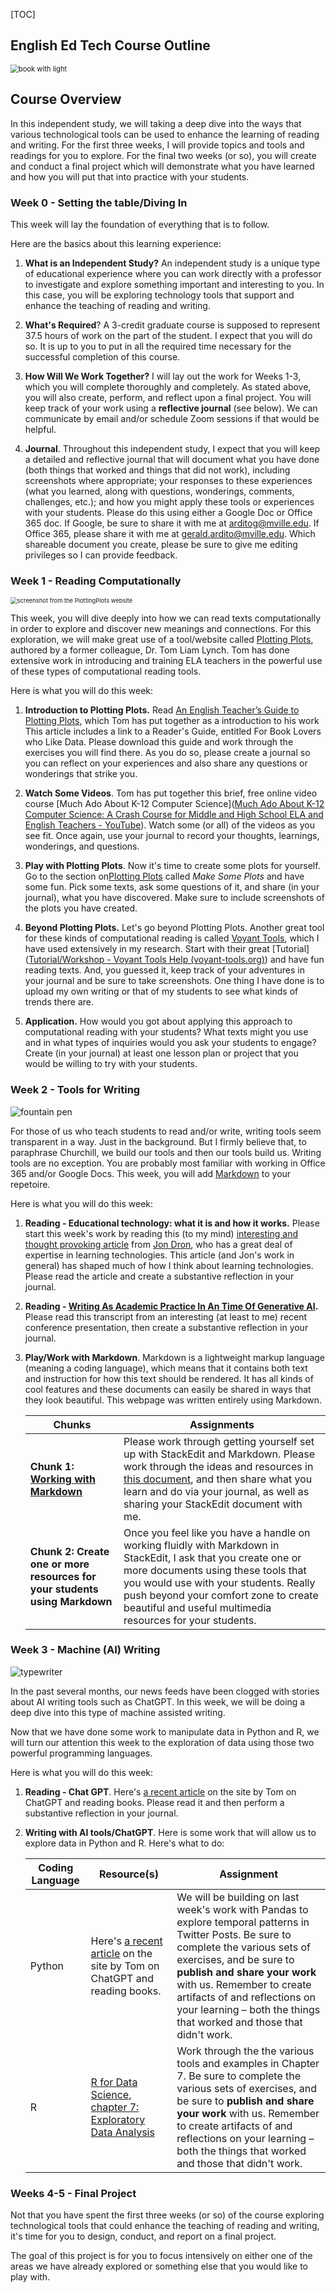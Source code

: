 [TOC]

## English Ed Tech Course Outline
<img src="https://images.unsplash.com/photo-1508666709797-f0bb3d96324d?ixlib=rb-4.0.3&ixid=M3wxMjA3fDB8MHxwaG90by1wYWdlfHx8fGVufDB8fHx8fA%3D%3D&auto=format&fit=crop&w=1161&q=80" alt="book with light" style="zoom: 80%;" />

## Course Overview

In this independent study, we will taking a deep dive into the ways that various technological tools can be used to enhance the learning of reading and writing. For the first three weeks, I will provide topics and tools  and readings for you to explore. For the final two weeks (or so), you will create and conduct a final project which will demonstrate what you have learned and how you will put that into practice with your students.

### Week 0 - Setting the table/Diving In

This week will lay the foundation of everything that is to follow.

Here are the basics about this learning experience:

1. **What is an Independent Study?** An independent study is a unique type of educational experience where you can work directly with a professor to investigate and explore something important and interesting to you. In this case, you will be exploring technology tools that support and enhance the teaching of reading and writing.

2. **What's Required**? A 3-credit graduate course is supposed to represent 37.5 hours of work on the part of the student. I expect that you will do so. It is up to you to put in all the required time necessary for the successful completion of this course.

3. **How Will We Work Together?** I will lay out the work for Weeks 1-3, which you will complete thoroughly and completely. As stated above, you will also create, perform, and reflect upon a final project. You will keep track of your work using a **reflective journal** (see below). We can communicate by email and/or schedule Zoom sessions if that would be helpful.

4. **Journal**. Throughout this independent study, I expect that you will keep a detailed and reflective journal that will document what you have done (both things that worked and things that did not work), including screenshots where appropriate; your responses to these experiences (what you learned, along with questions, wonderings, comments, challenges, etc.); and how you might apply these tools or experiences with your students. Please do this using either a Google Doc  or Office 365 doc. If Google, be sure to share it with me at arditog@mville.edu. If Office 365, please share it with me at gerald.ardito@mville.edu. Which shareable document you create, please be sure to give me editing privileges so I can provide feedback.

### Week 1 - Reading Computationally

<img src="https://i0.wp.com/plottingplots.com/wp-content/uploads/2021/04/love-death-rj.png?resize=1024%2C833&ssl=1" alt="screenshot from the PlottingPlots website" style="zoom:67%;" />

This week, you will dive deeply into how we can read texts computationally in order to explore and discover new meanings and connections. For this exploration, we will make great use of a tool/website called [Plotting Plots](https://plottingplots.com), authored by a former colleague, Dr. Tom Liam Lynch. Tom has done extensive work in introducing and training ELA teachers in the powerful use of these types of computational reading tools. 

Here is what you will do this week:

1. **Introduction to Plotting Plots.** Read [An English Teacher’s Guide to Plotting Plots](https://plottingplots.com/an-english-teachers-guide-to-plotting-plots/), which Tom has put together as a introduction to his work This article includes a link to a Reader's Guide, entitled For Book Lovers who Like Data. Please download this guide and work through the exercises you will find there. As you do so, please create a journal so you can reflect on your experiences and also share any questions or wonderings that strike you. 

2. **Watch Some Videos**. Tom has put together this brief, free online video course [Much Ado About K-12 Computer Science]([Much Ado About K-12 Computer Science: A Crash Course for Middle and High School ELA and English Teachers - YouTube](https://www.youtube.com/playlist?list=PL_YqVfTEvsGJ8j-5pJiKVPN7bGjMfDvnL)). Watch some (or all) of the videos as you see fit. Once again, use your journal to record your thoughts, learnings, wonderings, and questions.

3. **Play with Plotting Plots**. Now it's time to create some plots for yourself. Go to the section on[Plotting Plots](https://plottingplots.com) called *Make Some Plots* and have some fun. Pick some texts, ask some questions of it, and share (in your journal), what you have discovered. Make sure to include screenshots of the plots you have created.

4. **Beyond Plotting Plots.** Let's go beyond Plotting Plots. Another great tool for these kinds of computational reading is called [Voyant Tools](https://voyant-tools.org/), which I have used extensively in my research. Start with their great [Tutorial]([Tutorial/Workshop - Voyant Tools Help (voyant-tools.org)](http://docs.voyant-tools.org/docs/#!/guide/tutorial-section-topics)) and have fun reading texts. And, you guessed it, keep track of your adventures in your journal and be sure to take screenshots. One thing I have done is to upload my own writing or that of my students to see what kinds of trends there are.

5. **Application.** How would you got about applying this approach to computational reading with your students? What texts might you use and in what types of inquiries would you ask your students to engage? Create (in your journal) at least one lesson plan or project that you would be willing to try with your students.

### Week 2 - Tools for Writing

![fountain pen](https://images.unsplash.com/photo-1455390582262-044cdead277a?ixlib=rb-4.0.3&ixid=M3wxMjA3fDB8MHxwaG90by1wYWdlfHx8fGVufDB8fHx8fA%3D%3D&auto=format&fit=crop&w=1073&q=80)

For those of us who teach students to read and/or write, writing tools seem transparent in a way. Just in the background. But I firmly believe that, to paraphrase Churchill, we build our tools and then our tools build us. Writing tools are no exception. You are probably most familiar with working in Office 365 and/or Google Docs. This week, you will add [Markdown](https://en.wikipedia.org/wiki/Markdown) to your repetoire.



Here is what you will do this week:

1. **Reading - Educational technology: what it is and how it works.** Please start this week's work by reading this (to my mind) [interesting and thought provoking article](https://drive.google.com/file/d/1QbwQrYAnRyQfKTGdrTLoa8xrsELqwXy5/view?usp=drive_link) from [Jon Dron](https://jondron.ca), who has a great deal of expertise in learning technologies. This article (and Jon's work in general) has shaped much of how I think about learning technologies. Please read the article and create a substantive reflection in your journal.

2. **Reading - [Writing As Academic Practice In An Time Of Generative AI](https://helenbeetham.substack.com/p/writing-as-academic-practice-in-an).** Please read this transcript from an interesting (at least to me) recent conference presentation, then create a substantive reflection in your journal.

3. **Play/Work with Markdown**. Markdown is a lightweight markup language (meaning a coding language), which means that it contains both text and instruction for how this text should be rendered. It has all kinds of cool features and these documents can easily be shared in ways that they look beautiful. This webpage was written entirely using Markdown.

   | Chunks                                                       | Assignments                                                  |
   | ------------------------------------------------------------ | ------------------------------------------------------------ |
   | **Chunk 1: [Working with Markdown](https://github.com/drardito/EnglishEdTech/blob/main/Working%20with%20Markdown.md)** | Please work through getting yourself set up with StackEdit and Markdown. Please work through the ideas and resources in [this document](https://github.com/drardito/EnglishEdTech/blob/main/Working%20with%20Markdown.md), and then share what you learn and do via your journal, as well as sharing your StackEdit document with me. |
   | **Chunk 2: Create one or more resources for your students using Markdown** | Once you feel like you have a handle on working fluidly with Markdown in StackEdit, I ask that you create one or more documents using these tools that you would use with your students. Really push beyond your comfort zone to create beautiful and useful multimedia resources for your students. |



### Week 3 - Machine (AI) Writing

![typewriter](https://images.unsplash.com/photo-1622132403916-d4786bf0e7ee?ixlib=rb-4.0.3&ixid=M3wxMjA3fDB8MHxwaG90by1wYWdlfHx8fGVufDB8fHx8fA%3D%3D&auto=format&fit=crop&w=1013&q=80)



In the past several months, our news feeds have been clogged with stories about AI writing tools such as ChatGPT. In this week, we will be doing a deep dive into this type of machine assisted writing.

Now that we have done some work to manipulate data in Python and R, we will turn our attention this week to the exploration of data using those two powerful programming languages. 

Here is what you will do this week:

1. **Reading - Chat GPT**. Here's [a recent article](https://plottingplots.com/chatgpt-tells-me-the-pros-and-cons-of-reading-books-with-literary-data/) on the site by Tom on ChatGPT and reading books. Please read it and then perform a substantive reflection in your journal.

2. **Writing with AI tools/ChatGPT**. Here is some work that will allow us to explore data in Python and R. Here's what to do:

   | Coding Language | Resource(s)                                                  | Assignment                                                   |
   | --------------- | ------------------------------------------------------------ | ------------------------------------------------------------ |
   | Python          | Here's [a recent article](https://plottingplots.com/chatgpt-tells-me-the-pros-and-cons-of-reading-books-with-literary-data/) on the site by Tom on ChatGPT and reading books. | We will be building on last week's work with Pandas to explore temporal patterns in Twitter Posts. Be sure to complete the various sets of exercises, and be sure to **publish and share your work** with us. Remember to create artifacts of and reflections on your learning – both the things that worked and those that didn't work. |
   | R               | [R for Data Science, chapter 7: Exploratory Data Analysis](https://r4ds.had.co.nz/exploratory-data-analysis.html) | Work through the the various tools and examples in Chapter 7. Be sure to complete the various sets of exercises, and be sure to **publish and share your work** with us. Remember to create artifacts of and reflections on your learning – both the things that worked and those that didn't work. |

   

### Weeks 4-5 - Final Project



Not that you have spent the first three weeks (or so) of the course exploring technological tools that could enhance the teaching of reading and writing, it's time for you to design, conduct, and report on a final project.

The goal of this project is for you to focus intensively on either one of the areas we have already explored or something else that you would like to play with.




